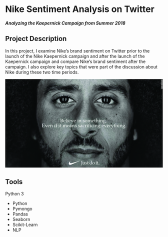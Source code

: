 # **Nike Sentiment Analysis on Twitter**
***Analyzing the Kaepernick Campaign from Summer 2018***

## Project Description
In this project, I examine Nike’s brand sentiment on Twitter prior to the launch of the Nike Kaepernick campaign and after the launch of the Kaepernick campaign and compare Nike’s brand sentiment after the campaign. I also explore key topics that were part of the discussion about Nike during these two time periods.

![Colin Kaepernick Ad](images/kaepad.jpg) 

## Tools
Python 3
- Python
- Pymongo
- Pandas
- Seaborn
- Scikit-Learn
- NLP
